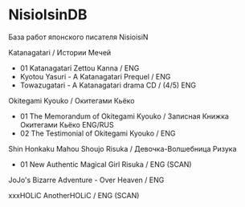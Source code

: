 # NisioIsinDB
База работ японского писателя NisioisiN

Katanagatari / Истории Мечей
* 01 Katanagatari Zettou Kanna / ENG
* Kyotou Yasuri - A Katanagatari Prequel / ENG
* Towazugatari - A Katanagatari drama CD / (4/5) ENG	


Okitegami Kyouko / Окитегами Кьёко
* 01 The Memorandum of Okitegami Kyouko / Записная Книжка Окитегами Кьёко ENG/RUS
* 02 The Testimonial of Okitegami Kyouko / ENG 

Shin Honkaku Mahou Shoujo Risuka / Девочка-Волшебница Ризука
* 01 New Authentic Magical Girl Risuka / ENG (SCAN)

JoJo's Bizarre Adventure - Over Heaven / ENG


xxxHOLiC AnotherHOLiC / ENG (SCAN)
